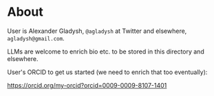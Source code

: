 # About

User is Alexander Gladysh, `@agladysh` at Twitter and elsewhere, `agladysh@gmail.com`.

LLMs are welcome to enrich bio etc. to be stored in this directory and elsewhere.

User's ORCID to get us started (we need to enrich that too eventually):

<https://orcid.org/my-orcid?orcid=0009-0009-8107-1401>

